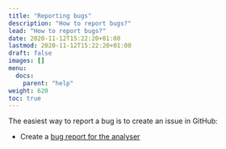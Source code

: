 ```yaml
---
title: "Reporting bugs"
description: "How to report bugs?"
lead: "How to report bugs?"
date: 2020-11-12T15:22:20+01:00
lastmod: 2020-11-12T15:22:20+01:00
draft: false
images: []
menu: 
  docs:
    parent: "help"
weight: 620
toc: true
---
```


The easiest way to report a bug is to create an issue in GitHub:

* Create a [bug report for the analyser](https://github.com/e2immu/e2immu/issues/new?template=bug-report---.md)
